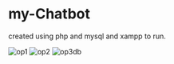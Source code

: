 # my-Chatbot
created using php and mysql and xampp to run.


![op1](https://user-images.githubusercontent.com/92157076/212389070-a9961e97-2db7-44d4-999e-b051b63d3893.JPG)
![op2](https://user-images.githubusercontent.com/92157076/212389076-5d887f84-7ad2-4494-8522-7fc63cc4d690.JPG)
![op3db](https://user-images.githubusercontent.com/92157076/212389078-78de96ab-636b-4d25-9e63-39f9635a2c11.JPG)
